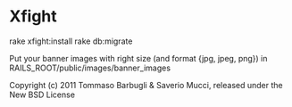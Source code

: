 Xfight
======

rake xfight:install
rake db:migrate

Put your banner images with right size (and format {jpg, jpeg, png}) in RAILS_ROOT/public/images/banner_images

Copyright (c) 2011 Tommaso Barbugli & Saverio Mucci, released under the New BSD License